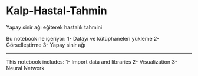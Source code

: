 # Kalp-Hastal-Tahmin
Yapay sinir ağı eğiterek hastalık tahmini

Bu notebook ne içeriyor:
1- Datayı ve kütüphaneleri yükleme
2- Görselleştirme
3- Yapay sinir ağı


---------------------------------

This notebook includes:
1- Import data and libraries
2- Visualization
3- Neural Network
